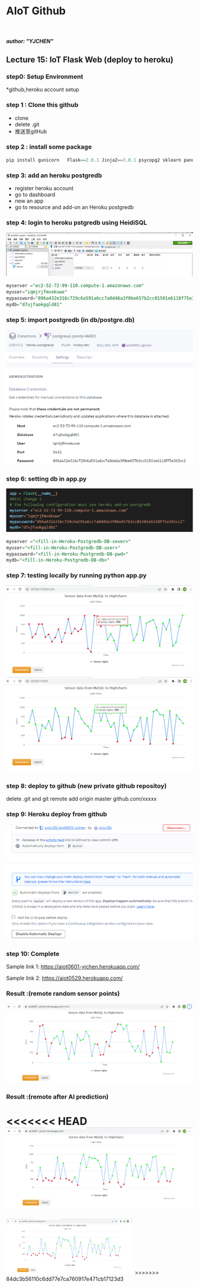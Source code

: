 # AIoT Github
<br>  

##### author: "YJCHEN"

## Lecture 15: IoT Flask Web (deploy to heroku)

### step0: Setup Environment
*github,heroku account setup

### step 1 : Clone this github     

* clone  
* delete .git  
* 推送至gitHub




### step 2 : install some package


```python
pip install gunicorn   Flask==2.0.1 Jinja2==3.0.1 psycopg2 sklearn pandas  numpy 
```

### step 3: add an heroku postgredb

* register heroku account
* go to dashboard
* new an app
* go to resource and add-on an Heroku postgredb

### step 4: login to heroku pstgredb using HeidiSQL  

![image](/img/1.PNG) 


```sql
myserver ="ec2-52-72-99-110.compute-1.amazonaws.com"  
myuser="iqmjrjfmvekuwe"  
mypassword="896a432e316c729c6a591a6cc7a0d46a3f0be657b2cc01501e6118f75e365cc2"  
mydb="d7ujfaokgqld81"  

```
### step 5: import postgredb (in db/postgre.db)   

![image](/img/4.PNG)
   

### step 6: setting db in app.py  

![image](/img/5.PNG)   

```sql
myserver ="<fill-in-Heroku-Postgredb-DB-sever>"
myuser="<fill-in-Heroku-Postgredb-DB-user>"
mypassword="<fill-in-Heroku-Postgredb-DB-pwd>"
mydb="<fill-in-Heroku-Postgredb-DB-db>"

```
### step 7: testing locally by running python app.py   

![image](/img/2.PNG) 
![image](/img/3.PNG)   

### step 8: deploy to github (new private github repositoy)

delete .git and git remote add origin master github.com/xxxxx


### step 9: Heroku deploy from github
![image](/img/6.PNG)  

### step 10: Complete

   

Sample link 1:
https://aiot0601-yjchen.herokuapp.com/

Sample link 2: 
https://aiot0529.herokuapp.com/


### Result :(remote random sensor points)
![image](/img/8.PNG)



### Result :(remote after AI prediction)   

<<<<<<< HEAD
![image](/img/7.PNG)
=======
<img src="./img/7.png" height=150 /> 
>>>>>>> 84dc3b56110c6dd77e7ca760917e471cb17123d3
